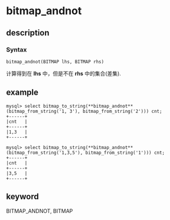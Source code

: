 # bitmap_andnot

## description

### Syntax

`bitmap_andnot(BITMAP lhs, BITMAP rhs)`

计算得到在 **lhs** 中，但是不在 **rhs** 中的集合(差集).

## example

```plain text
mysql> select bitmap_to_string(**bitmap_andnot**(bitmap_from_string('1, 3'), bitmap_from_string('2'))) cnt;
+------+
|cnt   |
+------+
|1,3   |
+------+

mysql> select bitmap_to_string(**bitmap_andnot**(bitmap_from_string('1,3,5'), bitmap_from_string('1'))) cnt;
+------+
|cnt   |
+------+
|3,5   |
+------+
```

## keyword

BITMAP_ANDNOT, BITMAP
